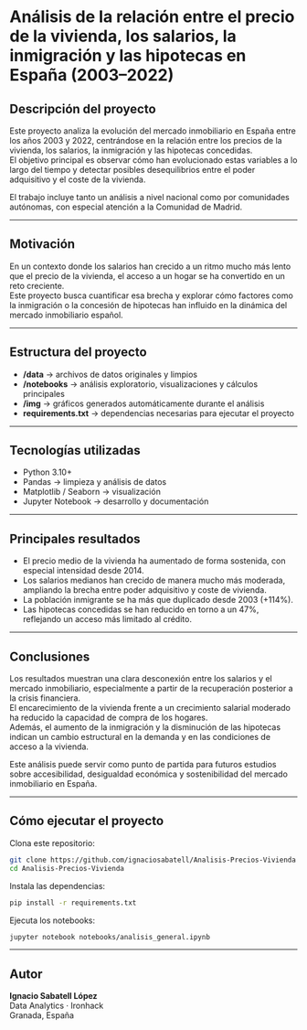 # Análisis de la relación entre el precio de la vivienda, los salarios, la inmigración y las hipotecas en España (2003–2022)

## Descripción del proyecto

Este proyecto analiza la evolución del mercado inmobiliario en España entre los años 2003 y 2022, centrándose en la relación entre los precios de la vivienda, los salarios, la inmigración y las hipotecas concedidas.  
El objetivo principal es observar cómo han evolucionado estas variables a lo largo del tiempo y detectar posibles desequilibrios entre el poder adquisitivo y el coste de la vivienda.

El trabajo incluye tanto un análisis a nivel nacional como por comunidades autónomas, con especial atención a la Comunidad de Madrid.

---

## Motivación

En un contexto donde los salarios han crecido a un ritmo mucho más lento que el precio de la vivienda, el acceso a un hogar se ha convertido en un reto creciente.  
Este proyecto busca cuantificar esa brecha y explorar cómo factores como la inmigración o la concesión de hipotecas han influido en la dinámica del mercado inmobiliario español.

---

## Estructura del proyecto

- **/data** → archivos de datos originales y limpios  
- **/notebooks** → análisis exploratorio, visualizaciones y cálculos principales  
- **/img** → gráficos generados automáticamente durante el análisis  
- **requirements.txt** → dependencias necesarias para ejecutar el proyecto  

---

## Tecnologías utilizadas

- Python 3.10+  
- Pandas → limpieza y análisis de datos  
- Matplotlib / Seaborn → visualización  
- Jupyter Notebook → desarrollo y documentación  

---

## Principales resultados

- El precio medio de la vivienda ha aumentado de forma sostenida, con especial intensidad desde 2014.  
- Los salarios medianos han crecido de manera mucho más moderada, ampliando la brecha entre poder adquisitivo y coste de vivienda.  
- La población inmigrante se ha más que duplicado desde 2003 (+114%).  
- Las hipotecas concedidas se han reducido en torno a un 47%, reflejando un acceso más limitado al crédito.

---

## Conclusiones

Los resultados muestran una clara desconexión entre los salarios y el mercado inmobiliario, especialmente a partir de la recuperación posterior a la crisis financiera.  
El encarecimiento de la vivienda frente a un crecimiento salarial moderado ha reducido la capacidad de compra de los hogares.  
Además, el aumento de la inmigración y la disminución de las hipotecas indican un cambio estructural en la demanda y en las condiciones de acceso a la vivienda.

Este análisis puede servir como punto de partida para futuros estudios sobre accesibilidad, desigualdad económica y sostenibilidad del mercado inmobiliario en España.

---

## Cómo ejecutar el proyecto

Clona este repositorio:

```bash
git clone https://github.com/ignaciosabatell/Analisis-Precios-Vivienda
cd Analisis-Precios-Vivienda
```

Instala las dependencias:

```bash
pip install -r requirements.txt
```

Ejecuta los notebooks:

```bash
jupyter notebook notebooks/analisis_general.ipynb
```

---

## Autor

**Ignacio Sabatell López**  
Data Analytics · Ironhack  
Granada, España
